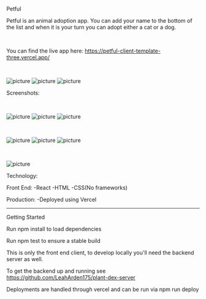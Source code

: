 Petful

Petful is an animal adoption app. You can add your name to the bottom of the list and when it is your turn you can adopt either a cat or a dog. 

<br/>

You can find the live app here: https://petful-client-template-three.vercel.app/

<br/>

![picture](screenshots/landingpage.jpeg)
![picture](screenshots/adoption1.jpeg)
![picture](screenshots/adoption2.jpeg)

Screenshots:

<br/>

![picture](screenshots/landingpage.jpeg)
![picture](screenshots/adoption1.jpeg)
![picture](screenshots/adoption2.jpeg)

<br/>

![picture](screenshots/inline.jpeg)
![picture](screenshots/timetoadopt.jpeg)
![picture](screenshots/adoptmessage.jpeg)

<br/>

![picture](screenshots/afteradoption.jpeg)

Technology:

Front End:
    -React
    -HTML
    -CSS(No frameworks)

Production:
    -Deployed using Vercel    

-------------------------

Getting Started

Run npm install to load dependencies

Run npm test to ensure a stable build

This is only the front end client, to develop locally you'll need the backend server as well.

To get the backend up and running see https://github.com/LeahArden175/plant-dex-server

Deployments are handled through vercel and can be run via npm run deploy